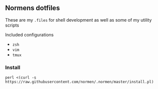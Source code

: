## Normens dotfiles
These are my `.files` for shell development as well as some of my utility scripts

Included configurations
- `zsh`
- `vim`
- `tmux`

### Install
`perl <(curl -s https://raw.githubusercontent.com/normen/.normen/master/install.pl)`


